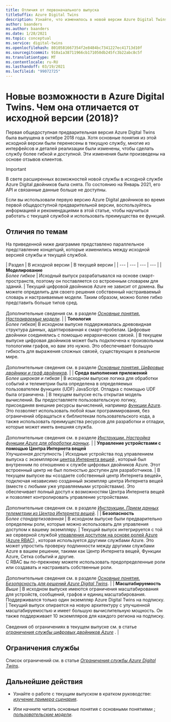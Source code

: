```yaml
---
title: Отличия от первоначального выпуска
titleSuffix: Azure Digital Twins
description: Узнайте, что изменилось в новой версии Azure Digital Twins
author: baanders
ms.author: baanders
ms.date: 1/28/2021
ms.topic: conceptual
ms.service: digital-twins
ms.openlocfilehash: 8010581667354f2e8484bc7341227ec41713d10f
ms.sourcegitcommit: 910a1a38711966cb171050db245fc3b22abc8c5f
ms.translationtype: MT
ms.contentlocale: ru-RU
ms.lasthandoff: 03/19/2021
ms.locfileid: "99072725"
---
```

# <a name="what-is-the-new-azure-digital-twins-how-is-it-different-from-the-original-version-2018"></a>Новые возможности в Azure Digital Twins. Чем она отличается от исходной версии (2018)?

Первая общедоступная предварительная версия Azure Digital Twins была выпущена в октябре 2018 года. Хотя основные понятия из этой исходной версии были перенесены в текущую службу, многие из интерфейсов и деталей реализации были изменены, чтобы сделать службу более гибкой и доступной. Эти изменения были произведены на основе отзывов клиентов.

> [!IMPORTANT]
> В свете расширенных возможностей новой службы в исходной службе Azure Digital двойников была снята. По состоянию на Январь 2021, его API и связанные данные больше не доступны.

Если вы использовали первую версию Azure Digital двойников во время первой общедоступной предварительной версии, воспользуйтесь информацией и рекомендациями в этой статье, чтобы научиться работать с текущей службой и использовать преимущества ее функций.

## <a name="differences-by-topic"></a>Отличия по темам

На приведенной ниже диаграмме представлено параллельное представление концепций, которые изменились между исходной версией службы и текущей службой.

| Раздел | В исходной версии | В текущей версии |
| --- | --- | --- | --- |
| **Моделирование**<br>*Более гибкое* | Исходный выпуск разрабатывался на основе смарт-пространств, поэтому он поставляется со встроенным словарем для зданий. | Текущий цифровой двойников Azure не зависит от домена. Вы можете определить для своего решения собственный настраиваемый словарь и настраиваемые модели. Таким образом, можно более гибко представить больше типов сред.<br><br>Дополнительные сведения см. в разделе [*Основные понятия. Настраиваемые модели*](concepts-models.md). |
| **Топология**<br>*Более гибкая*| В исходном выпуске поддерживалась древовидная структура данных, адаптированная к смарт-пробелам. Цифровые двойники соединялись с помощью иерархических связей. | В текущем выпуске цифровая двойников может быть подключена к произвольным топологиям графов, но вам это нужно. Это обеспечивает большую гибкость для выражения сложных связей, существующих в реальном мире.<br><br>Дополнительные сведения см. в разделе [*Основные понятия. Цифровые двойники и граф двойников*](concepts-twins-graph.md). |
| **Среда выполнения приложений**<br>*Более широкая и гибкая* | В исходном выпуске логика для обработки событий и телеметрии была определена в определяемых пользователем функциях (UDF) JavaScript. Отладка с помощью UDF была ограничена. | В текущем выпуске есть открытая модель вычислений. Вы предоставляете пользовательскую логику, присоединяя внешние ресурсы вычислений, например [функции Azure](../azure-functions/functions-overview.md). Это позволяет использовать любой язык программирования, без ограничений обращаться к библиотекам пользовательского кода, а также использовать преимущества ресурсов для разработки и отладки, которые может иметь внешняя служба.<br><br>Дополнительные сведения см. в разделе [*Инструкции. Настройка функции Azure для обработки данных*](how-to-create-azure-function.md). |
| **Управление устройствами с помощью Центра Интернета вещей**<br>*Улучшенная доступность* | Исходные устройства под управлением выпуска с экземпляром [центра Интернета вещей](../iot-hub/about-iot-hub.md) , который был внутренним по отношению к службе цифровых двойников Azure. Этот встроенный центр не был полностью доступен для разработчиков. | В текущем выпуске вы «создаете собственный центр Интернета вещей», подключая независимо созданный экземпляр центра Интернета вещей (вместе с любыми уже управляемыми устройствами). Это обеспечивает полный доступ к возможностям Центра Интернета вещей и позволяет контролировать управление устройствами.<br><br>Дополнительные сведения см. в разделе [*Инструкции. Прием данных телеметрии из Центра Интернета вещей*](how-to-ingest-iot-hub-data.md). |
| **Безопасность**<br>*Более стандартизованная* | В исходном выпуске были предварительно определены роли, которые можно использовать для управления доступом к вашему экземпляру. | Текущий выпуск интегрируется с той же серверной службой [управления доступом на основе ролей Azure (Azure RBAC)](../role-based-access-control/overview.md) , которая используется другими службами Azure. Это может упростить проверку подлинности между другими службами Azure в вашем решении, такими как Центр Интернета вещей, Функции Azure, Сетка событий и другие.<br>С RBAC вы по-прежнему можете использовать предопределенные роли или создавать и настраивать собственные роли.<br><br>Дополнительные сведения см. в разделе [*Основные понятия. Безопасность для решений Azure Digital Twins*](concepts-security.md). |
| **Масштабируемость**<br>*Выше* | В исходном выпуске имеются ограничения масштабирования для устройств, сообщений, графов и единиц масштабирования. Поддерживался только один экземпляр Azure Digital Twins на подписку.  | Текущий выпуск опирается на новую архитектуру с улучшенной масштабируемостью и имеет большую вычислительную мощность. Он также поддерживает 10 экземпляров для каждого региона на подписку.<br><br>Сведения об ограничениях в текущем выпуске см. в статье [*ограничения службы цифровых двойников Azure*](reference-service-limits.md) . |

## <a name="service-limits"></a>Ограничения службы

Список ограничений см. в статье [*Ограничения службы Azure Digital Twins*](reference-service-limits.md).

## <a name="next-steps"></a>Дальнейшие действия

* Узнайте о работе с текущим выпуском в кратком руководстве: [*изучение примера сценария*](quickstart-adt-explorer.md).

* Или начните читать основные понятия с основными понятиями [*: пользовательские модели*](concepts-models.md).
